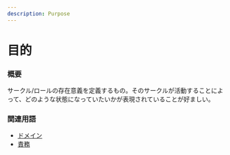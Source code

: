 ```yaml
---
description: Purpose
---
```


# 目的

### 概要

サークル/ロールの存在意義を定義するもの。そのサークルが活動することによって、どのような状態になっていたいかが表現されていることが好ましい。

### 関連用語

* [ドメイン](domain.md)
* [責務](accountability.md)


